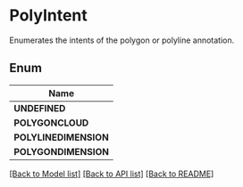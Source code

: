 
# PolyIntent
Enumerates the intents of the polygon or polyline annotation.

## Enum
| Name |
| ----------- |
| **UNDEFINED** |
| **POLYGONCLOUD** |
| **POLYLINEDIMENSION** |
| **POLYGONDIMENSION** |

[[Back to Model list]](../../README.md#documentation-for-models) [[Back to API list]](../../README.md#documentation-for-api-endpoints) [[Back to README]](../../README.md)


